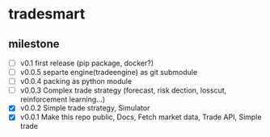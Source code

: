 # tradesmart

## milestone

- [ ] v0.1 first release (pip package, docker?)
- [ ] v0.0.5 separte engine(tradeengine) as git submodule
- [ ] v0.0.4 packing as python module
- [ ] v0.0.3 Complex trade strategy (forecast, risk dection, losscut, reinforcement learning...)
- [x] v0.0.2 Simple trade strategy, Simulator
- [x] v0.0.1 Make this repo public, Docs, Fetch market data, Trade API, Simple trade